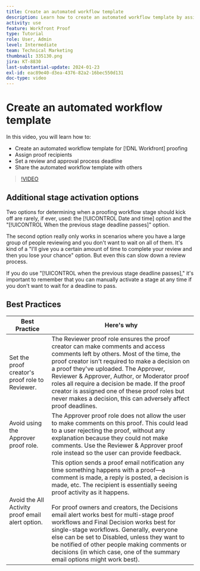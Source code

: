 ```yaml
---
title: Create an automated workflow template
description: Learn how to create an automated workflow template by assigning proof recipients and setting proof deadlines. Then share the template with other users.
activity: use
feature: Workfront Proof
type: Tutorial
role: User, Admin
level: Intermediate
team: Technical Marketing
thumbnail: 335130.png
jira: KT-8830
last-substantial-update: 2024-01-23
exl-id: eac89e40-d3ea-4376-82a2-16bec550d131
doc-type: video
---
```

# Create an automated workflow template

In this video, you will learn how to:

* Create an automated workflow template for [!DNL  Workfront] proofing
* Assign proof recipients 
* Set a review and approval process deadline
* Share the automated workflow template with others

>[!VIDEO](https://video.tv.adobe.com/v/335130/?quality=12&learn=on)

## Additional stage activation options

Two options for determining when a proofing workflow stage should kick off are rarely, if ever, used: the [!UICONTROL Date and time] option and the "[!UICONTROL When the previous stage deadline passes]" option.

The second option really only works in scenarios where you have a large group of people reviewing and you don't want to wait on all of them. It's kind of a "I'll give you a certain amount of time to complete your review and then you lose your chance" option. But even this can slow down a review process.

If you do use "[!UICONTROL when the previous stage deadline passes]," it's important to remember that you can manually activate a stage at any time if you don't want to wait for a deadline to pass.

## Best Practices

| Best Practice | Here's why |
|---|---|
| Set the proof creator's proof role to Reviewer. | The Reviewer proof role ensures the proof creator can make comments and access comments left by others. Most of the time, the proof creator isn't required to make a decision on a proof they've uploaded. The Approver, Reviewer & Approver, Author, or Moderator proof roles all require a decision be made. If the proof creator is assigned one of these proof roles but never makes a decision, this can adversely affect proof deadlines. |
|Avoid using the Approver proof role.|The Approver proof role does not allow the user to make comments on this proof. This could lead to a user rejecting the proof, without any explanation because they could not make comments. Use the Reviewer & Approver proof role instead so the user can provide feedback.|
|Avoid the All Activity proof email alert option.|This option sends a proof email notification any time something happens with a proof—a comment is made, a reply is posted, a decision is made, etc. The recipient is essentially seeing proof activity as it happens.<br><br>For proof owners and creators, the Decisions email alert works best for multi-stage proof workflows and Final Decision works best for single-stage workflows. Generally, everyone else can be set to Disabled, unless they want to be notified of other people making comments or decisions (in which case, one of the summary email options might work best).|
